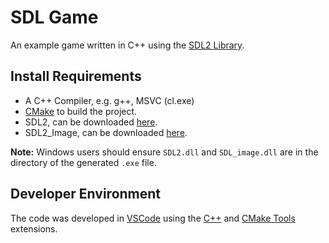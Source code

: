 # SDL Game

An example game written in C++ using the [SDL2 Library](https://www.libsdl.org/).

## Install Requirements
- A C++ Compiler, e.g. g++, MSVC (cl.exe)
- [CMake](https://cmake.org/) to build the project.
- SDL2, can be downloaded [here](https://github.com/libsdl-org/SDL/releases/).
- SDL2_Image, can be downloaded [here](https://github.com/libsdl-org/SDL_image/releases/).

__Note:__ Windows users should ensure `SDL2.dll` and `SDL_image.dll` are in the directory of the generated `.exe` file.

## Developer Environment
The code was developed in [VSCode](https://code.visualstudio.com/) using the [C++](https://code.visualstudio.com/docs/languages/cpp) and [CMake Tools](https://github.com/microsoft/vscode-cmake-tools) extensions.